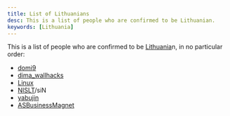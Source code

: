 ```yaml
---
title: List of Lithuanians
desc: This is a list of people who are confirmed to be Lithuanian.
keywords: [Lithuania]
---
```


This is a list of people who are confirmed to be [Lithuania]n, in no particular
order:

* [domi9]
* [dima_wallhacks]
* [Linux]
* [NISLT]/siN
* [yabujin]
* [ASBusinessMagnet]

[Lithuania]: https://en.wikipedia.org/wiki/Lithuania
[domi9]: https://www.youtube.com/@diningroom9
[dima_wallhacks]: https://www.youtube.com/@dima_aimbots
[Linux]: https://x.com/Iinux
[NISLT]: https://www.youtube.com/@NISLT
[yabujin]: https://www.reddit.com/r/YABUJIN/comments/143qrpj/who_the_fuck_is_yabujin/
[ASBusinessMagnet]: https://hitlerparody.fandom.com/wiki/ASBusinessMagnet
